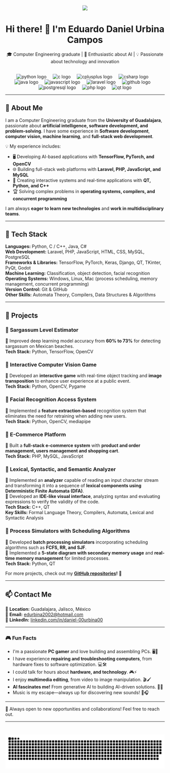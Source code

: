 <!---
00urbina00/00urbina00 is a ✨ special ✨ repository because its `README.md` (this file) appears on your GitHub profile.
You can click the Preview link to take a look at your changes.
--->
###

<div align="center">
  <img height="150" src="https://avatars.githubusercontent.com/u/87339054?s=400&u=130be973db04e3aaeae83c2d0db48382d00be6a0&v=4"  />
</div>

###

<h1 align="center">Hi there! 👋 I'm Eduardo Daniel Urbina Campos</h1>

<p align="center">
  🎓 Computer Engineering graduate | 🤖 Enthusiastic about AI | 💡 Passionate about technology and innovation
</p>

<br clear="both">

<div align="center">
  <img src="https://cdn.jsdelivr.net/gh/devicons/devicon/icons/python/python-original.svg" height="35" alt="python logo"  />
  <img width="12" />
  <img src="https://cdn.jsdelivr.net/gh/devicons/devicon/icons/c/c-original.svg" height="35" alt="c logo"  />
  <img width="12" />
  <img src="https://cdn.jsdelivr.net/gh/devicons/devicon/icons/cplusplus/cplusplus-original.svg" height="35" alt="cplusplus logo"  />
  <img width="12" />
  <img src="https://cdn.jsdelivr.net/gh/devicons/devicon/icons/csharp/csharp-original.svg" height="35" alt="csharp logo"  />
  <img width="12" />
  <img src="https://cdn.jsdelivr.net/gh/devicons/devicon/icons/java/java-original.svg" height="35" alt="java logo"  />
  <img width="12" />
  <img src="https://cdn.jsdelivr.net/gh/devicons/devicon/icons/javascript/javascript-original.svg" height="35" alt="javascript logo"  />
  <img width="12" />
  <img src="https://cdn.jsdelivr.net/gh/devicons/devicon/icons/laravel/laravel-original.svg" height="35" alt="laravel logo"  />
  <img width="12" />
  <img src="https://cdn.jsdelivr.net/gh/devicons/devicon/icons/github/github-original.svg" height="35" alt="github logo"  />
  <img width="12" />
  <img src="https://cdn.jsdelivr.net/gh/devicons/devicon/icons/postgresql/postgresql-original.svg" height="35" alt="postgresql logo"  />
  <img width="12" />
  <img src="https://cdn.jsdelivr.net/gh/devicons/devicon/icons/php/php-original.svg" height="35" alt="php logo"  />
  <img width="12" />
  <img src="https://cdn.jsdelivr.net/gh/devicons/devicon/icons/qt/qt-original.svg" height="35" alt="qt logo"  />
</div>

---

## 📝 About Me  
I am a Computer Engineering graduate from the **University of Guadalajara**, passionate about **artificial intelligence, software development, and problem-solving**. I have some experience in **Software development**, **computer vision, machine learning**, and **full-stack web development**.  

💡 My experience includes:  
- 🖥️ Developing AI-based applications with **TensorFlow, PyTorch, and OpenCV**  
- 🌐 Building full-stack web platforms with **Laravel, PHP, JavaScript, and MySQL**  
- 🤖 Creating interactive systems and real-time applications with **QT, Python, and C++**  
- 🏆 Solving complex problems in **operating systems, compilers, and concurrent programming**  

I am always **eager to learn new technologies** and **work in multidisciplinary teams**.  

---

## 🔧 Tech Stack  
**Languages:** Python, C / C++, Java, C#  
**Web Development:** Laravel, PHP, JavaScript, HTML, CSS, MySQL, PostgreSQL  
**Frameworks & Libraries:** TensorFlow, PyTorch, Keras, Django, QT, TKinter, PyQt, Godot  
**Machine Learning:** Classification, object detection, facial recognition  
**Operating Systems:** Windows, Linux, Mac (process scheduling, memory management, concurrent programming)  
**Version Control:** Git & GitHub  
**Other Skills:** Automata Theory, Compilers, Data Structures & Algorithms  

---

## 🚀 Projects  
### 📌 **Sargassum Level Estimator**  
🔹 Improved deep learning model accuracy from **60% to 73%** for detecting sargassum on Mexican beaches.  
**Tech Stack:** Python, TensorFlow, OpenCV  

### 📌 **Interactive Computer Vision Game**  
🔹 Developed an **interactive game** with real-time object tracking and **image transposition** to enhance user experience at a public event.  
**Tech Stack:** Python, OpenCV, Pygame  

### 📌 **Facial Recognition Access System**  
🔹 Implemented a **feature extraction-based** recognition system that eliminates the need for retraining when adding new users.  
**Tech Stack:** Python, OpenCV, mediapipe

### 📌 **E-Commerce Platform**  
🔹 Built a **full-stack e-commerce system** with **product and order management, users management and shopping cart**.  
**Tech Stack:** PHP, MySQL, JavaScript  

### 📌 **Lexical, Syntactic, and Semantic Analyzer**  
🔹 Implemented an **analyzer** capable of reading an input character stream and transforming it into a sequence of **lexical components using Deterministic Finite Automata (DFA)**.  
🔹 Developed an **IDE-like visual interface**, analyzing syntax and evaluating expressions to verify the validity of the code.  
**Tech Stack:** C++, QT  
**Key Skills:** Formal Language Theory, Compilers, Automata, Lexical and Syntactic Analysis 

### 📌 **Process Simulators with Scheduling Algorithms**  
🔹 Developed **batch processing simulators** incorporating scheduling algorithms such as **FCFS, RR, and SJF**.  
🔹 Implemented a **5-state diagram with secondary memory usage** and **real-time memory management** for limited processes.  
**Tech Stack:** Python, QT  


For more projects, check out my **[GitHub repositories](https://github.com/00urbina00)!** 🚀  

---

## 📫 Contact Me  
📍 **Location:** Guadalajara, Jalisco, México  
📧 **Email:** [edurbina2002@hotmail.com](mailto:edurbina2002@hotmail.com)  
🔗 **LinkedIn:** [linkedin.com/in/daniel-00urbina00](https://www.linkedin.com/in/-daniel-urbina)  

---

### 🎮 Fun Facts  

- I'm a passionate **PC gamer** and love building and assembling PCs. 🖥️🔧
- I have experience **repairing and troubleshooting computers**, from hardware fixes to software optimization. 💻🛠️  
- I could talk for hours about **hardware, and technology**. 🎮⚡  
- I enjoy **multimedia editing**, from video to image manipulation. 🎬🖌️  
- **AI fascinates me!** From generative AI to building AI-driven solutions. 🤖🚀  
- Music is my escape—always up for discovering new sounds! 🎵🎧  

---

🚀 Always open to new opportunities and collaborations! Feel free to reach out.  

---

###

<br clear="both">

<img src="https://raw.githubusercontent.com/00urbina00/00urbina00/output/snake.svg" alt="Snake animation" />

###
